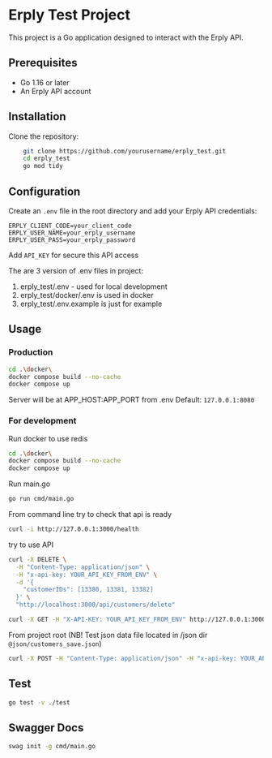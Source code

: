 # Erply Test Project

This project is a Go application designed to interact with the Erply API.

## Prerequisites
- Go 1.16 or later
- An Erply API account

## Installation
Clone the repository:
```sh
    git clone https://github.com/yourusername/erply_test.git
    cd erply_test
    go mod tidy
```
## Configuration
Create an `.env` file in the root directory and add your Erply API credentials:
```
ERPLY_CLIENT_CODE=your_client_code
ERPLY_USER_NAME=your_erply_username
ERPLY_USER_PASS=your_erply_password
```

Add ```API_KEY``` for secure this API access

The are 3 version of .env files in project:
1) erply_test/.env - used for local development
2) erply_test/docker/.env is used in docker
3) erply_test/.env.example is just for example

## Usage
### Production
```sh
cd .\docker\
docker compose build --no-cache
docker compose up
```
Server will be at APP_HOST:APP_PORT from .env
Default: ```127.0.0.1:8080```

### For development
Run docker to use redis
```sh
cd .\docker\
docker compose build --no-cache
docker compose up
```
Run main.go
```sh
go run cmd/main.go
```

From command line
try to check that api is ready
```sh
curl -i http://127.0.0.1:3000/health
```

try to use API 
```sh
curl -X DELETE \
  -H "Content-Type: application/json" \
  -H "x-api-key: YOUR_API_KEY_FROM_ENV" \
  -d '{
    "customerIDs": [13380, 13381, 13382]
  }' \
  "http://localhost:3000/api/customers/delete"
```
```sh
curl -X GET -H "X-API-KEY: YOUR_API_KEY_FROM_ENV" http://127.0.0.1:3000/api/customers?pageNo=1&recordsOnPage=50
```

From project root (NB! Test json data file located in /json dir ```@json/customers_save.json```)
```sh
curl -X POST -H "Content-Type: application/json" -H "x-api-key: YOUR_API_KEY_FROM_ENV" -d @json/customers_save.json "http://127.0.0.1:3000/api/customers/save"
```

## Test
```sh
go test -v ./test
```

## Swagger Docs
```sh
swag init -g cmd/main.go  
```